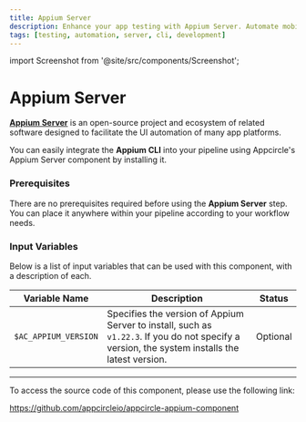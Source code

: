 ```yaml
---
title: Appium Server
description: Enhance your app testing with Appium Server. Automate mobile app testing across platforms for better efficiency and accuracy in development.
tags: [testing, automation, server, cli, development]
---
```



import Screenshot from '@site/src/components/Screenshot';

# Appium Server

[**Appium Server**](https://appium.io/docs/en/latest/) is an open-source project and ecosystem of related software designed to facilitate the UI automation of many app platforms.

You can easily integrate the **Appium CLI** into your pipeline using Appcircle's Appium Server component by installing it.

### Prerequisites

There are no prerequisites required before using the **Appium Server** step. You can place it anywhere within your pipeline according to your workflow needs.

### Input Variables

Below is a list of input variables that can be used with this component, with a description of each.

<Screenshot url='https://cdn.appcircle.io/docs/assets/BE2795-appiumInput.png' />

| Variable Name                 | Description                                    | Status           |
|-------------------------------|------------------------------------------------|------------------|
| `$AC_APPIUM_VERSION`          | Specifies the version of Appium Server to install, such as `v1.22.3`. If you do not specify a version, the system installs the latest version. | Optional |

---

To access the source code of this component, please use the following link:

https://github.com/appcircleio/appcircle-appium-component